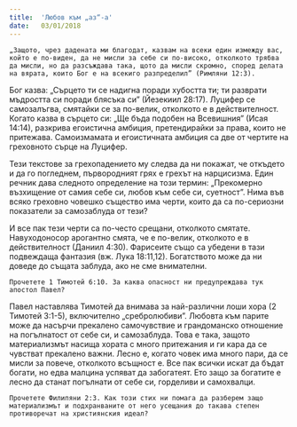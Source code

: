 ```yaml
---
title:  'Любов към „аз“-а'
date:   03/01/2018
---
```


`„Защото, чрез дадената ми благодат, казвам на всеки един измежду вас, който е по-виден, да не мисли за себе си по-високо, отколкото трябва да мисли, но да разсъждава така, щото да мисли скромно, според делата на вярата, които Бог е на всекиго разпределил” (Римляни 12:3).`

Бог казва: „Сърцето ти се надигна поради хубостта ти; ти разврати мъдростта си поради блясъка си” (Йезекиил 28:17). Луцифер се самозалъгва, смятайки се за по-велик, отколкото е в действителност. Когато казва в сърцето си: „Ще бъда подобен на Всевишния” (Исая 14:14), разкрива егоистична амбиция, претендирайки за права, които не притежава. Самоизмамата и егоистичната амбиция са две от чертите на греховното сърце на Луцифер.

Тези текстове за грехопадението му следва да ни покажат, че откъдето и да го погледнем, първородният грях е грехът на нарцисизма. Един речник дава следното определение на този термин: „Прекомерно възхищение от самия себе си, любов към себе си, суетност”. Нима във всяко греховно човешко същество има черти, които да са по-сериозни показатели за самозаблуда от тези?

И все пак тези черти са по-често срещани, отколкото смятате. Навуходоносор арогантно смята, че е по-велик, отколкото е в действителност (Даниил 4:30). Фарисеите също са убедени в тази подвеждаща фантазия (вж. Лука 18:11,12). Богатството може да ни доведе до същата заблуда, ако не сме внимателни.

`Прочетете 1 Тимотей 6:10. За каква опасност ни предупреждава тук апостол Павел?`

Павел наставлява Тимотей да внимава за най-различни лоши хора (2 Тимотей 3:1-5), включително „сребролюбиви”. Любовта към парите може да насърчи прекалено самочувствие и грандоманско отношение на погълнатост от себе си, и самозаблуда. Това е така, защото материализмът насища хората с много притежания и ги кара да се чувстват прекалено важни. Лесно е, когато човек има много пари, да се мисли за повече, отколкото всъщност е. Все пак всички искат да бъдат богати, но едва малцина успяват да забогатеят. Ето защо за богатите е лесно да станат погълнати от себе си, горделиви и самохвалци.

`Прочетете Филипяни 2:3. Как този стих ни помага да разберем защо материализмът и подхранваните от него усещания до такава степен противоречат на християнския идеал?`